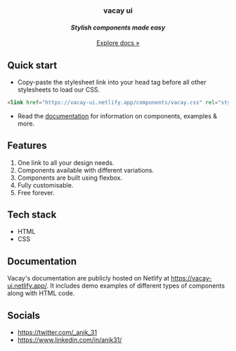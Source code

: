 <h3 align="center">vacay ui</h3>
<h4 align="center"><i>Stylish components made easy</i></h4>
<p align="center"><a href="https://vacay-ui.netlify.app/docs.html">Explore docs »</a></p>


## Quick start
* Copy-paste the stylesheet link into your head tag before all other stylesheets to load our CSS.
```html
<link href="https://vacay-ui.netlify.app/components/vacay.css" rel="stylesheet">
```
* Read the [documentation](https://vacay-ui.netlify.app/docs.html) for information on components, examples & more.

## Features
1. One link to all your design needs.
1. Components available with different variations.
1. Components are built using flexbox.
1. Fully customisable.
1. Free forever.

## Tech stack
* HTML
* CSS

## Documentation
Vacay's documentation are publicly hosted on Netlify at https://vacay-ui.netlify.app/. It includes demo examples of different types of components along with HTML code.

## Socials
* https://twitter.com/_anik_31
* https://www.linkedin.com/in/anik31/
